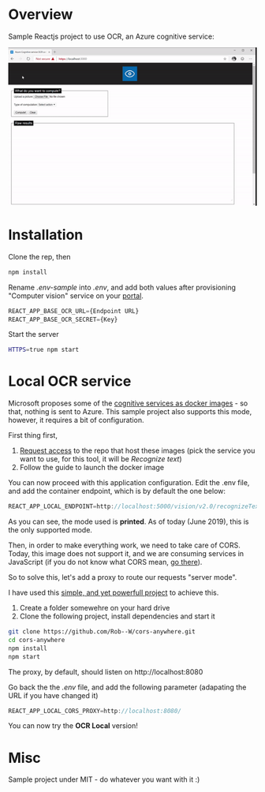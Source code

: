 # Overview

Sample Reactjs project to use OCR, an Azure cognitive service:

![Demo](./doc/demo.gif)

# Installation

Clone the rep, then

```sh
npm install
```

Rename *.env-sample* into *.env*, and add both values after provisioning "Computer vision" service on your [portal](https://portal.azure.com).

```js
REACT_APP_BASE_OCR_URL={Endpoint URL}
REACT_APP_BASE_OCR_SECRET={Key}
```

Start the server

```sh
HTTPS=true npm start
```

# Local OCR service

Microsoft proposes some of the [cognitive services as docker images](https://docs.microsoft.com/en-us/azure/cognitive-services/cognitive-services-container-supportà) - so that, nothing is sent to Azure. This sample project also supports this mode, however, it requires a bit of configuration.

First thing first,
1. [Request access](https://docs.microsoft.com/en-us/azure/cognitive-services/cognitive-services-container-support#container-availability-in-azure-cognitive-services) to the repo that host these images (pick the service you want to use, for this tool, it will be *Recognize text*)
2. Follow the guide to launch the docker image

You can now proceed with this application configuration. Edit the .env file, and add the container endpoint, which is by default the one below:

```js
REACT_APP_LOCAL_ENDPOINT=http://localhost:5000/vision/v2.0/recognizeTextDirect?mode=printed
```

As you can see, the mode used is **printed**. As of today (June 2019), this is the only supported mode.

Then, in order to make everything work, we need to take care of CORS. Today, this image does not support it, and we are consuming services in JavaScript (if you do not know what CORS mean, [go there](https://fr.wikipedia.org/wiki/Cross-origin_resource_sharingà)).

So to solve this, let's add a proxy to route our requests "server mode".

I have used this [simple, and yet powerfull project](https://github.com/Rob--W/cors-anywhere) to achieve this.

1. Create a folder somewehre on your hard drive
2. Clone the following project, install dependencies and start it

```sh
git clone https://github.com/Rob--W/cors-anywhere.git
cd cors-anywhere
npm install
npm start
```

The proxy, by default, should listen on http://localhost:8080

Go back the the *.env* file, and add the following parameter (adapating the URL if you have changed it)

```js
REACT_APP_LOCAL_CORS_PROXY=http://localhost:8080/
```

You can now try the **OCR Local** version!

# Misc

Sample project under MIT - do whatever you want with it :)